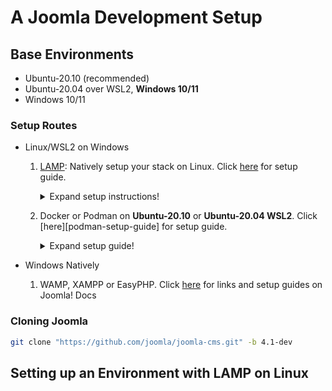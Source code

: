 # A Joomla Development Setup

## Base Environments

- Ubuntu-20.10 (recommended)
- Ubuntu-20.04 over WSL2, **Windows 10/11**
- Windows 10/11

### Setup Routes

- Linux/WSL2 on Windows

  1. [LAMP][lamp]: Natively setup your stack on Linux. Click [here][lamp-setup-guide] for setup guide.

     <details>
         <summary>Expand setup instructions!</summary>


     ```bash
     git clone "https://github.com/teddysun/lamp.git"
     cd lamp
     sudo ./lamp.sh --apache_option 1 --db_option 8 --php_option 6 --kodexplorer_option 2 --apache_mod
     ules mod_wsgi,mod_security --php_extensions apcu,xdebug --db_manage_modules phpmyadmin
     ```

     </details>

     

  2. Docker or Podman on **Ubuntu-20.10** or **Ubuntu-20.04 WSL2**. Click [here][podman-setup-guide] for setup guide.

     <details>
         <summary>Expand setup guide!</summary>


     ### Setting up an Environment with Podman

     [Podman][podman] is a daemonless container engine for working with OCI Containers on Linux systems. In practice, it can be used as a drop-in replacement for [Docker][docker]. If you want to set up your environment with Docker instead, feel free to replace the installation of Podman with Docker.

     Some of the additions to `~/.bashrc` are only required for WSL2. They may be dropped if you're in a native Linux environment. 

     1. [Install Podman](https://podman.io/getting-started/installation.html)

     2. Get Docker Compose:

        ```bash
        sudo curl -L "https://github.com/docker/compose/releases/download/1.25.4/docker-compose-$(uname -s)-$(uname -m)" -o /usr/local/bin/docker-compose
        sudo chmod +x /usr/local/bin/docker-compose
        ```

     3. Additions to your `~/.bashrc`:

        ```bash
        # set $XDG_RUNTIME_DIR for podman [only WSL2!]
        if [[ -z "$XDG_RUNTIME_DIR" ]]; then
        	export XDG_RUNTIME_DIR=/run/user/$UID
        	if [[ ! -d "$XDG_RUNTIME_DIR" ]]; then
        		export XDG_RUNTIME_DIR=/tmp/$USER-runtime
        		if [[ ! -d "$XDG_RUNTIME_DIR" ]]; then
        			mkdir -m 0700 "$XDG_RUNTIME_DIR"
                 fi
        	fi
        fi
         
        # alias docker to podman
        alias docker=podman
        # custom DOCKER_HOST to work with docker-compose
        export DOCKER_HOST="unix://${XDG_RUNTIME_DIR}/podman/podman.sock"
        
        # get local IP address [only WSL2!]
        get_local_ip_wsl2() {
        	ip addr | grep 'eth0' | grep -Po '(?<=inet )[0-9\.]*(?=/)'
        }
        ```

     4. Podman services that run in both native and WSL2 environments. Need to be started on startup.
        If you're not in a WSl2 environment, you can avoid using these services by enabling the `podman.socket` systemd service with `sudo systemctl enable podman.socket`

        ```bash
        nohup podman system service --time=0 < /dev/null > /dev/null 2>&1 &
        # second service -- use only if you're on WSL2 and run IDE on Windows [onyl WSL2!]
        nohup podman system service --time=0 "tcp:$(get_local_ip_wsl2):8089" < /dev/null > /dev/null 2>&1 &
        ```

        </details>

- Windows Natively

  1. WAMP, XAMPP or EasyPHP. Click [here][jdocs-environment] for links and setup guides on Joomla! Docs

### Cloning Joomla

```bash
git clone "https://github.com/joomla/joomla-cms.git" -b 4.1-dev
```

## Setting up an Environment with LAMP on Linux




[lamp]: https://github.com/teddysun/lamp
[podman]: https://podman.io/
[jdocs-environment]: https://docs.joomla.org/Setting_up_your_workstation_for_Joomla_development
[lamp-setup-guide]: #setting-up-an-environment-with-lamp-on-linux

[docker]: https://docker.com